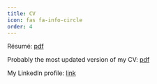 ```yaml
---
title: CV
icon: fas fa-info-circle
order: 4
---
```


Résumé: [pdf](/assets/files/Résumé.pdf)

Probably the most updated version of my CV: [pdf](/assets/files/CV.pdf)

My LinkedIn profile: [link](https://www.linkedin.com/in/yongsin-park-45962b136/)